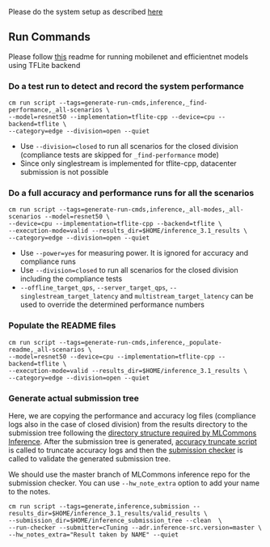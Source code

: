 Please do the system setup as described [here](README.md)


## Run Commands

Please follow [this](https://github.com/mlcommons/ck/blob/master/cm-mlops/script/run-mlperf-inference-mobilenet-models/README-about.md) readme for running mobilenet and efficientnet models using TFLite backend

### Do a test run to detect and record the system performance

```
cm run script --tags=generate-run-cmds,inference,_find-performance,_all-scenarios \
--model=resnet50 --implementation=tflite-cpp --device=cpu --backend=tflite \
--category=edge --division=open --quiet
```
* Use `--division=closed` to run all scenarios for the closed division (compliance tests are skipped for `_find-performance` mode)
* Since only singlestream is implemented for tflite-cpp, datacenter submission is not possible

### Do a full accuracy and performance runs for all the scenarios

```
cm run script --tags=generate-run-cmds,inference,_all-modes,_all-scenarios --model=resnet50 \
--device=cpu --implementation=tflite-cpp --backend=tflite \
--execution-mode=valid --results_dir=$HOME/inference_3.1_results \
--category=edge --division=open --quiet
```

* Use `--power=yes` for measuring power. It is ignored for accuracy and compliance runs
* Use `--division=closed` to run all scenarios for the closed division including the compliance tests
* `--offline_target_qps`, `--server_target_qps`, `--singlestream_target_latency` and `multistream_target_latency` can be used to override the determined performance numbers

### Populate the README files
```
cm run script --tags=generate-run-cmds,inference,_populate-readme,_all-scenarios \
--model=resnet50 --device=cpu --implementation=tflite-cpp --backend=tflite \
--execution-mode=valid --results_dir=$HOME/inference_3.1_results \
--category=edge --division=open --quiet
```

### Generate actual submission tree

Here, we are copying the performance and accuracy log files (compliance logs also in the case of closed division) from the results directory to the submission tree following the [directory structure required by MLCommons Inference](https://github.com/mlcommons/policies/blob/master/submission_rules.adoc#inference-1). After the submission tree is generated, [accuracy truncate script](https://github.com/mlcommons/ck/tree/master/cm-mlops/script/truncate-mlperf-inference-accuracy-log) is called to truncate accuracy logs and then the [submission checker](https://github.com/mlcommons/ck/tree/master/cm-mlops/script/run-mlperf-inference-submission-checker) is called to validate the generated submission tree.

We should use the master branch of MLCommons inference repo for the submission checker. You can use `--hw_note_extra` option to add your name to the notes.
```
cm run script --tags=generate,inference,submission --results_dir=$HOME/inference_3.1_results/valid_results \
--submission_dir=$HOME/inference_submission_tree --clean  \
--run-checker --submitter=cTuning --adr.inference-src.version=master \
--hw_notes_extra="Result taken by NAME" --quiet
```
